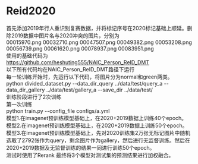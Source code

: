 # Reid2020
首先添加2019年行人重识别复赛数据，并将标记序号在2020标记基础上顺延。删除2019数据中图片名与2020冲突的图片，分别为  
00015970.png  00032710.png  00047507.png  00049382.png  00053208.png  00056739.png  00061620.png  00078937.png  00083951.png  
使用的基础代码为  
https://github.com/heshuting555/NAIC_Person_ReID_DMT  
以下所有代码均在NAIC_Person_ReID_DMT路径下运行  
每一轮训练开始时，先运行以下代码，将图片分为normal和green两类。  
python divided_dataset.py --data_dir_query ../data/test/query_a --data_dir_gallery ../data/test/gallery_a --save_dir ../data/test/  
训练阶段进行了2次训练  
第一次训练  
python train.py --config_file configs/a.yml  
模型1.在imagenet预训练模型基础上，在2020+2019数据上训练40个epoch。  
模型2.在imagenet预训练模型基础上，在2020+2019数据上训练50个epoch。  
模型3.在imagenet预训练模型基础上，先对2020训练集2万张无标记图片中随机选取了2792张作为query，剩余图片作为gallery，然后进行无监督训练。然后在2020+2019数据及无监督训练的结果一同进行训练50个epoch。  
测试时使用了Rerank
最终将3个模型对测试集的预测结果进行加权融合。  
